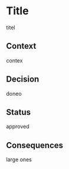 # Title

titel

## Context

contex

## Decision

doneo

## Status

approved

## Consequences

large ones

